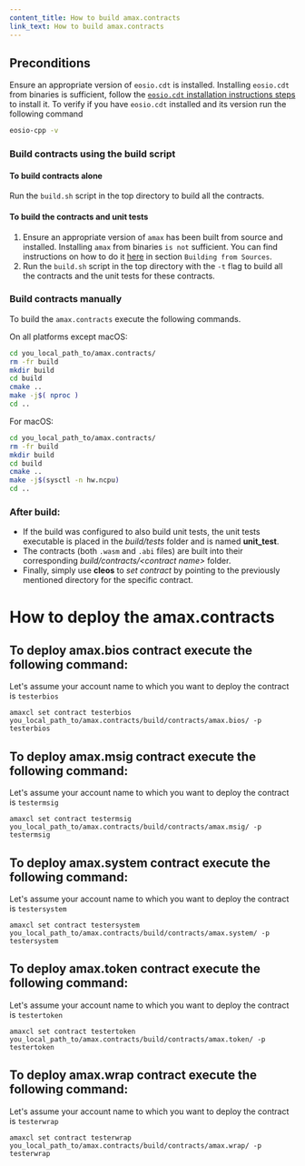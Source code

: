 ```yaml
---
content_title: How to build amax.contracts
link_text: How to build amax.contracts
---
```


## Preconditions
Ensure an appropriate version of `eosio.cdt` is installed. Installing `eosio.cdt` from binaries is sufficient, follow the [`eosio.cdt` installation instructions steps](https://developers.eos.io/manuals/eosio.cdt/latest/installation) to install it. To verify if you have `eosio.cdt` installed and its version run the following command

```sh
eosio-cpp -v
```

### Build contracts using the build script

#### To build contracts alone
Run the `build.sh` script in the top directory to build all the contracts.

#### To build the contracts and unit tests
1. Ensure an appropriate version of `amax` has been built from source and installed. Installing `amax` from binaries `is not` sufficient. You can find instructions on how to do it [here](https://developers.eos.io/manuals/eos/latest/install/build-from-source) in section `Building from Sources`.
2. Run the `build.sh` script in the top directory with the `-t` flag to build all the contracts and the unit tests for these contracts.

### Build contracts manually

To build the `amax.contracts` execute the following commands.

On all platforms except macOS:
```sh
cd you_local_path_to/amax.contracts/
rm -fr build
mkdir build
cd build
cmake ..
make -j$( nproc )
cd ..
```

For macOS:
```sh
cd you_local_path_to/amax.contracts/
rm -fr build
mkdir build
cd build
cmake ..
make -j$(sysctl -n hw.ncpu)
cd ..
```

### After build:
* If the build was configured to also build unit tests, the unit tests executable is placed in the _build/tests_ folder and is named __unit_test__.
* The contracts (both `.wasm` and `.abi` files) are built into their corresponding _build/contracts/\<contract name\>_ folder.
* Finally, simply use __cleos__ to _set contract_ by pointing to the previously mentioned directory for the specific contract.

# How to deploy the amax.contracts

## To deploy amax.bios contract execute the following command:
Let's assume your account name to which you want to deploy the contract is `testerbios`
```
amaxcl set contract testerbios you_local_path_to/amax.contracts/build/contracts/amax.bios/ -p testerbios
```

## To deploy amax.msig contract execute the following command:
Let's assume your account name to which you want to deploy the contract is `testermsig`
```
amaxcl set contract testermsig you_local_path_to/amax.contracts/build/contracts/amax.msig/ -p testermsig
```

## To deploy amax.system contract execute the following command:
Let's assume your account name to which you want to deploy the contract is `testersystem`
```
amaxcl set contract testersystem you_local_path_to/amax.contracts/build/contracts/amax.system/ -p testersystem
```

## To deploy amax.token contract execute the following command:
Let's assume your account name to which you want to deploy the contract is `testertoken`
```
amaxcl set contract testertoken you_local_path_to/amax.contracts/build/contracts/amax.token/ -p testertoken
```

## To deploy amax.wrap contract execute the following command:
Let's assume your account name to which you want to deploy the contract is `testerwrap`
```
amaxcl set contract testerwrap you_local_path_to/amax.contracts/build/contracts/amax.wrap/ -p testerwrap
```